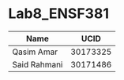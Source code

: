 # Lab8_ENSF381

| Name         | UCID     |
| ----         | ----     |
| Qasim Amar   | 30173325 |
| Said Rahmani | 30171486 |
